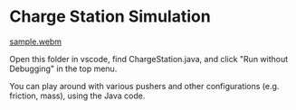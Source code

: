 # Charge Station Simulation
[sample.webm](https://user-images.githubusercontent.com/113283/214690573-46fe7571-71bf-41c9-ad4d-c476b5f77bcc.webm)

Open this folder in vscode, find ChargeStation.java, and click "Run without Debugging" in the top menu.

You can play around with various pushers and other configurations (e.g. friction, mass), using the Java code.

